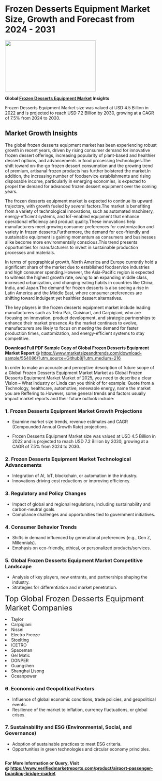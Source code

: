 <H1>Frozen Desserts Equipment Market Size, Growth and Forecast from 2024 - 2031</H1><img class="aligncenter size-medium wp-image-584254" src="https://thirdeyenews.in/wp-content/uploads/2024/09/Global-Market-Research-300x168.jpeg" alt="" width="300" height="168" /><p><strong>Global&nbsp;<a href="https://www.marketsizeandtrends.com/download-sample/554086/?utm_source=Github8j?utm_medium=216">Frozen Desserts Equipment Market</a> Insights</strong></p><p>Frozen Desserts Equipment Market size was valued at USD 4.5 Billion in 2022 and is projected to reach USD 7.2 Billion by 2030, growing at a CAGR of 7.5% from 2024 to 2030.</p><p><h2>Market Growth Insights</h2> <p>The global frozen desserts equipment market has been experiencing robust growth in recent years, driven by rising consumer demand for innovative frozen dessert offerings, increasing popularity of plant-based and healthier dessert options, and advancements in food processing technologies.The shift toward on-the-go frozen dessert consumption and the growing trend of premium, artisanal frozen products has further bolstered the market.In addition, the increasing number of foodservice establishments and rising disposable income, particularly in emerging economies, is expected to propel the demand for advanced frozen dessert equipment over the coming years.</p> <p>The frozen desserts equipment market is expected to continue its upward trajectory, with growth fueled by several factors.The market is benefiting from a variety of technological innovations, such as automated machinery, energy-efficient systems, and IoT-enabled equipment that enhance operational efficiency and product quality.These innovations help manufacturers meet growing consumer preferences for customization and variety in frozen desserts.Furthermore, the demand for eco-friendly and sustainable equipment is gaining momentum as consumers and businesses alike become more environmentally conscious.This trend presents opportunities for manufacturers to invest in sustainable production processes and materials.</p> <p>In terms of geographical growth, North America and Europe currently hold a significant share of the market due to established foodservice industries and high consumer spending.However, the Asia-Pacific region is expected to witness the highest growth rate, owing to an expanding middle class, increased urbanization, and changing eating habits in countries like China, India, and Japan.The demand for frozen desserts is also seeing a rise in Latin America and the Middle East, where consumer preferences are shifting toward indulgent yet healthier dessert alternatives.</p> <p>The key players in the frozen desserts equipment market include leading manufacturers such as Tetra Pak, Cuisinart, and Carpigiani, who are focusing on innovation, product development, and strategic partnerships to enhance their market presence.As the market continues to evolve, manufacturers are likely to focus on meeting the demand for faster production times, customization, and energy-efficient systems to stay competitive.</p> <p><span class=""><strong>Download Full PDF Sample Copy of Global Frozen Desserts Equipment Market Report</strong> @ <a href="https://www.marketsizeandtrends.com/download-sample/554086/?utm_source=Github8j?utm_medium=216" target="_blank">https://www.marketsizeandtrends.com/download-sample/554086/?utm_source=Github8j?utm_medium=216</a></span></p><p>In order to make an accurate and perceptive description of future scope of a Global&nbsp;Frozen Desserts Equipment Market Market as Global&nbsp;Frozen Desserts Equipment Market Market of 2025, you need to describe a clear Vision &ndash; What Industry or Linda can you think of for example: Quote from a Technology, healthcare, automotive, renewable energy, name the market you are Reffering to.However, some general trends and factors usually impact market reports and their future outlook include:</p><h3>1.&nbsp;<strong>Frozen Desserts Equipment Market Growth Projections</strong></h3><ul><li>Examine market size trends, revenue estimates and CAGR (Compounded Annual Growth Rate) projections.</li><li><p>Frozen Desserts Equipment Market size was valued at USD 4.5 Billion in 2022 and is projected to reach USD 7.2 Billion by 2030, growing at a CAGR of 7.5% from 2024 to 2030.</p></li></ul><h3>2.&nbsp;<strong>Frozen Desserts Equipment Market Technological Advancements</strong></h3><ul><li>Integration of AI, IoT, blockchain, or automation in the industry.</li><li>Innovations driving cost reductions or improving efficiency.</li></ul><h3>3.&nbsp;<strong>Regulatory and Policy Changes</strong></h3><ul><li>Impact of global and regional regulations, including sustainability and carbon-neutral goals.</li><li>Compliance challenges and opportunities tied to government initiatives.</li></ul><h3>4.&nbsp;<strong>Consumer Behavior Trends</strong></h3><ul><li>Shifts in demand influenced by generational preferences (e.g., Gen Z, Millennials).</li><li>Emphasis on eco-friendly, ethical, or personalized products/services.</li></ul><h3>5.&nbsp;<strong>Global Frozen Desserts Equipment Market Competitive Landscape</strong></h3><ul><li>Analysis of key players, new entrants, and partnerships shaping the industry.</li><li>Strategies for differentiation and market penetration.</li></ul><p data-pm-slice="1 1 []"><span style="color: inherit; font-family: inherit; font-size: 25px;">Top Global Frozen Desserts Equipment Market Companies</span></p><div class="" data-test-id=""><p><li>Taylor</li><li> Carpigiani</li><li> Nissei</li><li> Electro Freeze</li><li> Stoelting</li><li> ICETRO</li><li> Spaceman</li><li> Gel Matic</li><li> DONPER</li><li> Guangshen</li><li> Shanghai Lisong</li><li> Oceanpower</li></p></div><h3>6.&nbsp;<strong>Economic and Geopolitical Factors</strong></h3><ul><li>Influence of global economic conditions, trade policies, and geopolitical events.</li><li>Resilience of the market to inflation, currency fluctuations, or global crises.</li></ul><h3>7.&nbsp;<strong>Sustainability and ESG (Environmental, Social, and Governance)</strong></h3><ul><li>Adoption of sustainable practices to meet ESG criteria.</li><li>Opportunities in green technologies and circular economy principles.</li></ul><h2><strong style="font-size: 14px;">For More Information or Query, Visit @&nbsp;</strong><a style="background-color: #ffffff; font-size: 14px;" href="https://www.marketsizeandtrends.com/report/frozen-desserts-equipment-market/" target="_blank">https://www.verifiedmarketreports.com/product/airport-passenger-boarding-bridge-market</a></h2>